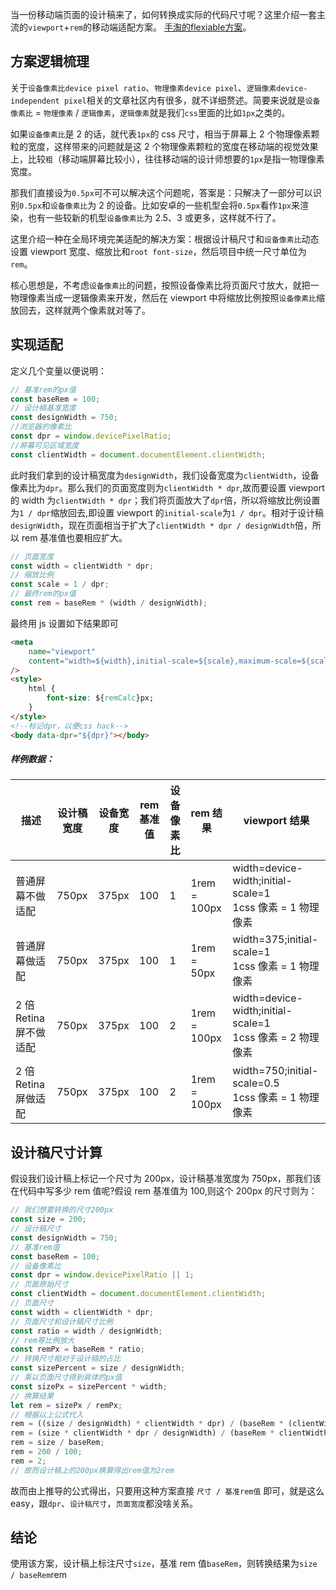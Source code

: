 [tag]: #(移动端适配，设计稿转换)
[preview]: #(start)

当一份移动端页面的设计稿来了，如何转换成实际的代码尺寸呢？这里介绍一套主流的`viewport`+`rem`的移动端适配方案。 [手淘的flexiable方案](https://github.com/amfe/lib-flexible)。

[preview]: #(end)

## 方案逻辑梳理

关于`设备像素比device pixel ratio`、`物理像素device pixel`、`逻辑像素device-independent pixel`相关的文章社区内有很多，就不详细赘述。简要来说就是`设备像素比` = `物理像素` / `逻辑像素`，`逻辑像素`就是我们`css`里面的比如`1px`之类的。

如果`设备像素比`是 2 的话，就代表`1px`的 css 尺寸，相当于屏幕上 2 个物理像素颗粒的宽度，这样带来的问题就是这 2 个物理像素颗粒的宽度在移动端的视觉效果上，比较`粗`（移动端屏幕比较小），往往移动端的设计师想要的`1px`是指一物理像素宽度。

那我们直接设为`0.5px`可不可以解决这个问题呢，答案是：只解决了一部分可以识别`0.5px`和`设备像素比`为 2 的设备。比如安卓的一些机型会将`0.5px`看作`1px`来渲染，也有一些较新的机型`设备像素比`为 2.5、3 或更多，这样就不行了。

这里介绍一种在全局环境完美适配的解决方案：根据设计稿尺寸和`设备像素比`动态设置 viewport 宽度、缩放比和`root font-size`，然后项目中统一尺寸单位为`rem`。

核心思想是，不考虑`设备像素比`的问题，按照设备像素比将页面尺寸放大，就把一物理像素当成一逻辑像素来开发，然后在 viewport 中将缩放比例按照`设备像素比`缩放回去，这样就两个像素就对等了。

## 实现适配

定义几个变量以便说明：

```javascript
// 基准rem的px值
const baseRem = 100;
// 设计稿基准宽度
const designWidth = 750;
//浏览器的像素比
const dpr = window.devicePixelRatio;
//屏幕可见区域宽度
const clientWidth = document.documentElement.clientWidth;
```

此时我们拿到的设计稿宽度为`designWidth`，我们设备宽度为`clientWidth`，设备像素比为`dpr`。那么我们的页面宽度则为`clientWidth * dpr`,故而要设置 viewport 的 width 为`clientWidth * dpr`；我们将页面放大了`dpr`倍，所以将缩放比例设置为`1 / dpr`缩放回去,即设置 viewport 的`initial-scale`为`1 / dpr`。相对于设计稿`designWidth`，现在页面相当于扩大了`clientWidth * dpr / designWidth`倍，所以 rem 基准值也要相应扩大。

```javascript
// 页面宽度
const width = clientWidth * dpr;
// 缩放比例
const scale = 1 / dpr;
// 最终rem的px值
const rem = baseRem * (width / designWidth);
```

最终用 js 设置如下结果即可

```html
<meta
    name="viewport"
    content="width=${width},initial-scale=${scale},maximum-scale=${scale},minimum-scale=${scale},user-scalable=no"
/>
<style>
    html {
        font-size: ${remCalc}px;
    }
</style>
<!--标记dpr，以便css hack-->
<body data-dpr="${dpr}"></body>
```

##### 样例数据：

| 描述 | 设计稿宽度 | 设备宽度 | rem 基准值 | 设备像素比 | rem 结果 | viewport 结果 |
| --- | --- | --- | --- | --- | --- | --- |
| 普通屏幕不做适配 | 750px | 375px | 100 | 1 | 1rem = 100px | width=device-width;initial-scale=1<br/>1css 像素 = 1 物理像素 |
| 普通屏幕做适配 | 750px | 375px | 100 | 1 | 1rem = 50px | width=375;initial-scale=1<br/>1css 像素 = 1 物理像素 |
| 2 倍 Retina 屏不做适配 | 750px | 375px | 100 | 2 | 1rem = 100px | width=device-width;initial-scale=1<br/>1css 像素 = 2 物理像素 |
| 2 倍 Retina 屏做适配 | 750px | 375px | 100 | 2 | 1rem = 100px | width=750;initial-scale=0.5<br/>1css 像素 = 1 物理像素 |

## 设计稿尺寸计算

假设我们设计稿上标记一个尺寸为 200px，设计稿基准宽度为 750px，那我们该在代码中写多少 rem 值呢?假设 rem 基准值为 100,则这个 200px 的尺寸则为：

```javascript
// 我们想要转换的尺寸200px
const size = 200;
// 设计稿尺寸
const designWidth = 750;
// 基准rem值
const baseRem = 100;
// 设备像素比
const dpr = window.devicePixelRatio || 1;
// 页面原始尺寸
const clientWidth = document.documentElement.clientWidth;
// 页面尺寸
const width = clientWidth * dpr;
// 页面尺寸和设计稿尺寸比例
const ratio = width / designWidth;
// rem等比例放大
const remPx = baseRem * ratio;
// 转换尺寸相对于设计稿的占比
const sizePercent = size / designWidth;
// 乘以页面尺寸得到具体的px值
const sizePx = sizePercent * width;
// 换算结果
let rem = sizePx / remPx;
// 根据以上公式代入
rem = ((size / designWidth) * clientWidth * dpr) / (baseRem * (clientWidth * dpr / designWidth));
rem = (size * clientWidth * dpr / designWidth) / (baseRem * clientWidth * dpr / designWidth);
rem = size / baseRem;
rem = 200 / 100;
rem = 2;
// 故而设计稿上的200px换算得出rem值为2rem
```

故而由上推导的公式得出，只要用这种方案直接 `尺寸 / 基准rem值` 即可，就是这么 easy，跟`dpr`、`设计稿尺寸`，`页面宽度`都没啥关系。

## 结论

使用该方案，设计稿上标注尺寸`size`，基准 rem 值`baseRem`，则转换结果为`size / baseRem`rem
